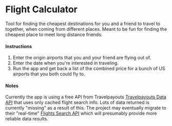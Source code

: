# Flight Calculator

Tool for finding the cheapest destinations for you and a friend to travel to together, when coming from different places. Meant to be fun for finding the cheapest place to meet long distance friends.

#### Instructions
1. Enter the origin airports that you and your friend are flying out of.
2. Enter the date when you're interested in traveling.
3. Run the app and get back a list of the combined price for a bunch of US airports that you both could fly to.

#### Notes
Currently the app is using a free API from Travelpayouts [Travelpayouts Data API](https://support.travelpayouts.com/hc/en-us/articles/203956163-Travel-insights-with-Travelpayouts-Data-API) that uses only cached flight search info. Lots of data returned is currently "missing" as a result of this. The project may eventually migrate to their "real-time" [Flights Search API](https://support.travelpayouts.com/hc/en-us/articles/203956173-Flights-search-API-Real-time-and-multi-city-search) which will presumably provide more reliable data results.